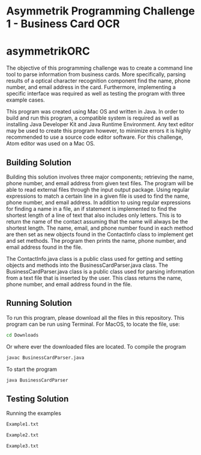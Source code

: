 # Asymmetrik Programming Challenge 1 - Business Card OCR
# asymmetrikORC

The objective of this programming challenge was to create a command line tool to parse information from business cards.
More specifically, parsing results of a optical character recognition component find the name, phone number, and email address in the card.
Furthermore, implementing a specific interface was required as well as testing the program with three example cases.

This program was created using Mac OS and written in Java. In order to build and run this program, a compatible system is required as well as installing Java Developer Kit and Java Runtime Environment.
Any text editor may be used to create this program however, to minimize errors it is highly recommended to use a source code editor software.
For this challenge, Atom editor was used on a Mac OS.

## Building Solution 
Building this solution involves three major components; retrieving the name, phone number, and email address from given text files.
The program will be able to read external files through the input output package.
Using regular expressions to match a certain line in a given file is used to find the name, phone number, and email address.
In addition to using regular expressions for finding a name in a file, an if statement is implemented to find the shortest length of a line of text that also includes only letters.
This is to return the name of the contact assuming that the name will always be the shortest length.
The name, email, and phone number found in each method are then set as new objects found in the ContactInfo class to implement get and set methods.
The program then prints the name, phone number, and email address found in the file.

The ContactInfo.java class is a public class used for getting and setting objects and methods into the BusinessCardParser.java class.
The BusinessCardParser.java class is a public class used for parsing information from a text file that is inserted by the user. This class returns the name, phone number, and email address found in the file.

## Running Solution 
To run this program, please download all the files in this repository.
This program can be run using Terminal.
For MacOS, to locate the file, use:
```bash
cd Downloads
```
Or where ever the downloaded files are located.
To compile the program
```bash
javac BusinessCardParser.java
```
To start the program
```bash
java BusinessCardParser
```
## Testing Solution
Running the examples
```bash
Example1.txt
```
```bash
Example2.txt
```
```bash
Example3.txt
```
